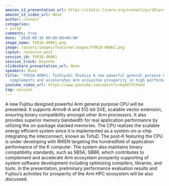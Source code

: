 ```yaml
---
amazon_s3_presentation_url: https://static.linaro.org/connect/yvr18/presentations/yvr18-400k1.pdf
amazon_s3_video_url: None
author: connect
categories:
- yvr18
comments: true
date: '2018-09-16 09:00:00+00:00'
image_name: YVR18-400K1.png
image: /assets/images/featured-images/YVR18-400K1.png
layout: resource-post
session_id: YVR18-400K1
session_track: Keynote
slideshare_presentation_url: None
speakers: None
title: 'YVR18-400K1: Toshiyuki Shimizu A new powerful general purpose CPU
  complements and accelerates Arm ecosystem prosperity in high performance servers '
youtube_video_url: https://www.youtube.com/watch?v=kq4XfVtFme4
tag: session
---
```


A new Fujitsu designed powerful Arm general purpose CPU will be presented. It supports Armv8-A and 512-bit SVE, scalable vector extension, ensuring binary compatibility amongst other Arm processors. It also provides superior memory bandwidth for real application performance by utilizing the on-package stacked memories. The CPU realizes the scalable energy efficient system since it is implemented as a system-on-a-chip integrating the interconnect, known as TofuD. The post-K featuring the CPU is under developing with RIKEN targeting the hundredfold of application performance of the K computer. The system also maintains binary compatibility standards, such as SBSA, SBBR, which contributes to complement and accelerate Arm ecosystem prosperity supporting of system software development including optimizing compilers, libraries, and tools. In the presentation, preliminary performance evaluation results and Fujitsu’s activities for prosperity of the Arm HPC ecosystem will be also discussed.
